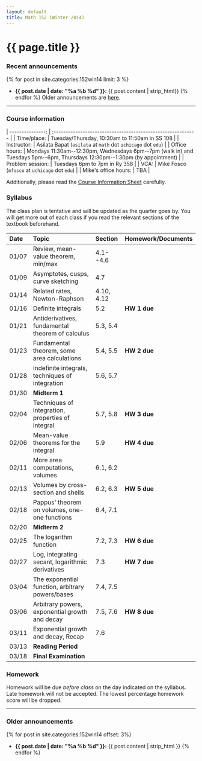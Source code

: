 ```yaml
---
layout: default
title: Math 152 (Winter 2014)
---
```


# {{ page.title }}

### Recent announcements
{% for post in site.categories.152win14 limit: 3 %}
* **{{ post.date | date: "%a %b %d" }}:** {{ post.content | strip_html}}
{% endfor %}
Older announcements are [here](#older-announcements).

----

### Course information
<div class="infotable">

| ---------------:     | :-----------------------------------------------------------                                                              |
| Time/place:          | Tuesday/Thursday, 10:30am to 11:50am in SS 108                                                                            |
| Instructor:          | Asilata Bapat (`asilata` at `math` dot `uchicago` dot `edu`)                                                              |
| Office hours:        | Mondays 11:30am--12:30pm, Wednesdays 6pm--7pm (walk in) and Tuesdays 5pm--6pm, Thursdays 12:30pm--1:30pm (by appointment) |
| Problem session:     | Tuesdays 6pm to 7pm in Ry 358                                                                                             |
| VCA:                 | Mike Fosco (`mfosco` at `uchicago` dot `edu`)                                                                             |
| Mike's office hours: | TBA                                                                                                                       |

</div>

Additionally, please read the [Course Information Sheet](courseinformationsheet.pdf) carefully.

### Syllabus
The class plan is tentative and will be updated as the quarter goes by. You will get more out of each class if you read the relevant sections of the textbook beforehand.
<div class="classplan">

| Date  | Topic                                             | Section    | Homework/Documents   |
| :---- | :-----------------------------                    | :--------- | :------------------- |
| 01/07 | Review, mean-value theorem, min/max               | 4.1--4.6   |                      |
| 01/09 | Asymptotes, cusps, curve sketching                | 4.7        |                      |
| 01/14 | Related rates, Newton-Raphson                     | 4.10, 4.12 |                      |
| 01/16 | Definite integrals                                | 5.2        | **HW 1 due**         |
| 01/21 | Antiderivatives, fundamental theorem of calculus  | 5.3, 5.4   |                      |
| 01/23 | Fundamental theorem, some area calculations       | 5.4, 5.5   | **HW 2 due**         |
| 01/28 | Indefinite integrals, techniques of integration   | 5.6, 5.7   |                      |
| 01/30 | **Midterm 1**                                     |            |                      |
| 02/04 | Techniques of integration, properties of integral | 5.7, 5.8   | **HW 3 due**         |
| 02/06 | Mean-value theorems for the integral              | 5.9        | **HW 4 due**         |
| 02/11 | More area computations, volumes                   | 6.1, 6.2   |                      |
| 02/13 | Volumes by cross-section and shells               | 6.2, 6.3   | **HW 5 due**         |
| 02/18 | Pappus' theorem on volumes, one-one functions     | 6.4, 7.1   |                      |
| 02/20 | **Midterm 2**                                     |            |                      |
| 02/25 | The logarithm function                            | 7.2, 7.3   | **HW 6 due**         |
| 02/27 | Log, integrating secant, logarithmic derivatives  | 7.3        | **HW 7 due**         |
| 03/04 | The exponential function, arbitrary powers/bases  | 7.4, 7.5   |                      |
| 03/06 | Arbitrary powers, exponential growth and decay    | 7.5, 7.6   | **HW 8 due**         |
| 03/11 | Exponential growth and decay, Recap               | 7.6        |                      |
| 03/13 | **Reading Period**                                |            |                      |
| 03/18 | **Final Examination**                             |            |                      |

</div>

### Homework
Homework will be due _before class_ on the day indicated on the syllabus. Late homework will not be accepted. The lowest percentage homework score will be dropped.

----
### Older announcements
{% for post in site.categories.152win14 offset: 3%}
* **{{ post.date | date: "%a %b %d" }}:** {{ post.content | strip_html }}
{% endfor %}

